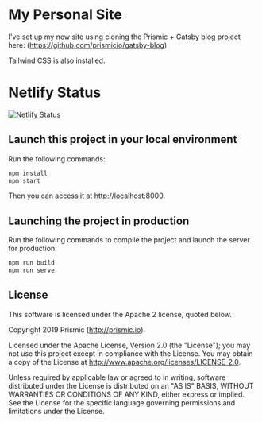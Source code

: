 # My Personal Site

I've set up my new site using cloning the Prismic + Gatsby blog project here: (https://github.com/prismicio/gatsby-blog)

Tailwind CSS is also installed. 

# Netlify Status

[![Netlify Status](https://api.netlify.com/api/v1/badges/f6bd5522-f74e-407a-9df2-c907e0f5552e/deploy-status)](https://app.netlify.com/sites/kyle-m-hudson/deploys)

## Launch this project in your local environment

Run the following commands:

``` bash
npm install
npm start
```
Then you can access it at [http://localhost:8000](http://localhost:8000).

## Launching the project in production

Run the following commands to compile the project and launch the server for production:

``` bash
npm run build
npm run serve
```

## License

This software is licensed under the Apache 2 license, quoted below.

Copyright 2019 Prismic (http://prismic.io).

Licensed under the Apache License, Version 2.0 (the "License"); you may not use this project except in compliance with the License. You may obtain a copy of the License at http://www.apache.org/licenses/LICENSE-2.0.

Unless required by applicable law or agreed to in writing, software distributed under the License is distributed on an "AS IS" BASIS, WITHOUT WARRANTIES OR CONDITIONS OF ANY KIND, either express or implied. See the License for the specific language governing permissions and limitations under the License.